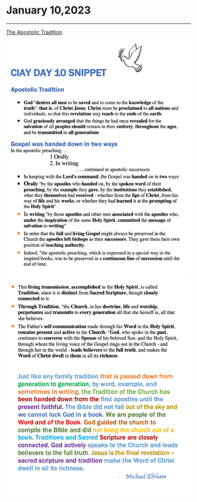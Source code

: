 # January 10,2023
---

[The Apostolic Tradition](https://youtu.be/zkg_64i4uVY)

![Day 10 Snippet 1](https://github.com/fernal73/CIAY/blob/main/Day10Snippet1.jpg?raw=true)
![Day 10 Snippet 2](https://github.com/fernal73/CIAY/blob/main/Day10Snippet2.jpg?raw=true)
